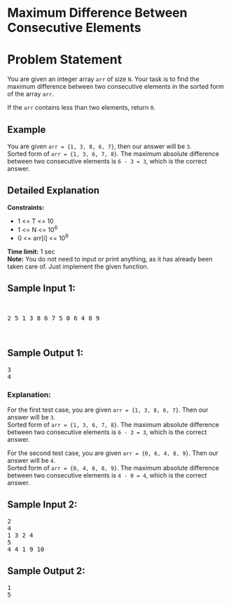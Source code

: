 <h1>Maximum Difference Between Consecutive Elements<h1>
<h1>Problem Statement</h1>
<p>
        You are given an integer array <code>arr</code> of size <code>N</code>. Your task is to find the maximum difference between two consecutive elements in the sorted form of the array <code>arr</code>.
    </p>
    <p>
        If the <code>arr</code> contains less than two elements, return <code>0</code>.
    </p>
    <h2>Example</h2>
    <p>
        You are given <code>arr = {1, 3, 8, 6, 7}</code>, then our answer will be <code>3</code>.
        <br>Sorted form of <code>arr = {1, 3, 6, 7, 8}</code>. The maximum absolute difference between two consecutive elements is <code>6 - 3 = 3</code>, which is the correct answer.
    </p>
    <h2>Detailed Explanation</h2>
    <p>
        <strong>Constraints:</strong>
        <ul>
            <li>1 &lt;= T &lt;= 10</li>
            <li>1 &lt;= N &lt;= 10<sup>6</sup></li>
            <li>0 &lt;= arr[i] &lt;= 10<sup>9</sup></li>
        </ul>
        <strong>Time limit:</strong> 1 sec
        <br><strong>Note:</strong> You do not need to input or print anything, as it has already been taken care of. Just implement the given function.
    </p>
    <h2>Sample Input 1:</h2>
    <pre>

2
5
1 3 8 6 7
5
0 6 4 8 9

</pre>
<h2>Sample Output 1:</h2>
<pre>
3
4
</pre>
<h3>Explanation:</h3>
<p>
For the first test case, you are given <code>arr = {1, 3, 8, 6, 7}</code>. Then our answer will be <code>3</code>.
<br>Sorted form of <code>arr = {1, 3, 6, 7, 8}</code>. The maximum absolute difference between two consecutive elements is <code>6 - 3 = 3</code>, which is the correct answer.
</p>
<p>
For the second test case, you are given <code>arr = {0, 6, 4, 8, 9}</code>. Then our answer will be <code>4</code>.
<br>Sorted form of <code>arr = {0, 4, 6, 8, 9}</code>. The maximum absolute difference between two consecutive elements is <code>4 - 0 = 4</code>, which is the correct answer.
</p>
<h2>Sample Input 2:</h2>
<pre>
2
4
1 3 2 4
5
4 4 1 9 10
</pre>
<h2>Sample Output 2:</h2>
<pre>
1
5
</pre>
